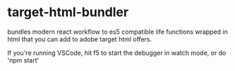 # target-html-bundler
bundles modern react workflow to es5 compatible iife functions wrapped in html that you can add to adobe target html offers.

If you're running VSCode, hit f5 to start the debugger in watch mode, or do 'npm start'